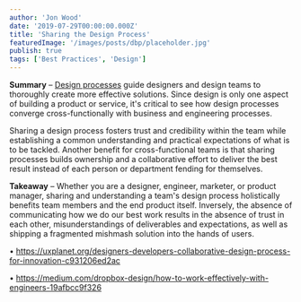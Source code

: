 ```yaml
---
author: 'Jon Wood'
date: '2019-07-29T00:00:00.000Z'
title: 'Sharing the Design Process'
featuredImage: '/images/posts/dbp/placeholder.jpg'
publish: true
tags: ['Best Practices', 'Design']
---
```


**Summary** – [Design processes](https://loop.liferay.com/home/-/loop/feed/18080085) guide designers and design teams to thoroughly create more effective solutions. Since design is only one aspect of building a product or service, it's critical to see how design processes converge cross-functionally with business and engineering processes.

Sharing a design process fosters trust and credibility within the team while establishing a common understanding and practical expectations of what is to be tackled. Another benefit for cross-functional teams is that sharing processes builds ownership and a collaborative effort to deliver the best result instead of each person or department fending for themselves.

**Takeaway** – Whether you are a designer, engineer, marketer, or product manager, sharing and understanding a team's design process holistically benefits team members and the end product itself. Inversely, the absence of communicating how we do our best work results in the absence of trust in each other, misunderstandings of deliverables and expectations, as well as shipping a fragmented mishmash solution into the hands of users.

• https://uxplanet.org/designers-developers-collaborative-design-process-for-innovation-c931206ed2ac

• https://medium.com/dropbox-design/how-to-work-effectively-with-engineers-19afbcc9f326
